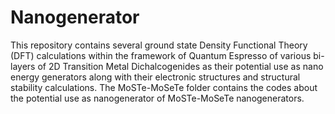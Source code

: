 # Nanogenerator
This repository contains several ground state Density Functional Theory (DFT) calculations within the framework of Quantum Espresso of various bi-layers of 2D Transition Metal Dichalcogenides as their potential use as nano energy generators along with their electronic structures and structural stability calculations.
The MoSTe-MoSeTe folder contains the codes about the potential use as nanogenerator of MoSTe-MoSeTe nanogenerators.
